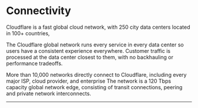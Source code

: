 # Connectivity 

Cloudflare is a fast global cloud network, with 250 city data centers located in 100+ countries,

The Cloudflare global network runs every service in every data center so users have a consistent experience everywhere. Customer traffic is processed at the data center closest to them, with no backhauling or performance tradeoffs.

More than 10,000 networks directly connect to Cloudflare, including every major ISP, cloud provider, and enterprise The network is a 120 Tbps capacity global network edge, consisting of transit connections, peering and private network interconnects.

---
